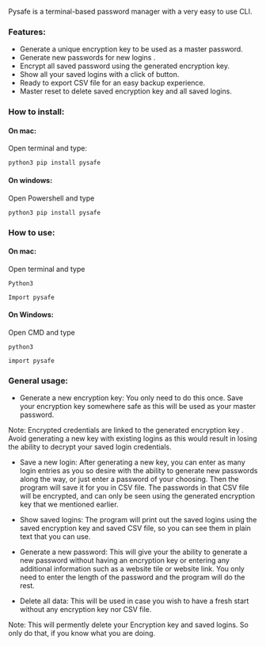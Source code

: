 Pysafe is a terminal-based password manager with a very easy to use CLI.
### Features:
* Generate a unique encryption key to be used as a master password.
* Generate new passwords for new logins .
* Encrypt all saved password using the generated encryption key.
* Show all your saved logins with a click of button.
* Ready to export CSV file for an easy backup experience.
* Master reset to delete saved encryption key and all saved logins.
### How to install:
#### On mac:

Open terminal and type:

``python3 pip install pysafe``


#### On windows:
Open Powershell and type

``python3 pip install pysafe``


### How to use:

#### On mac:

Open terminal and type

``Python3 ``

``Import pysafe``

#### On Windows:
Open CMD and type

``python3``

``import pysafe``

### General usage:
* Generate a new encryption key:
You only need to do this once. Save your encryption key somewhere safe as
 this will be used as your master password.
 
 Note: Encrypted credentials are linked to the generated encryption key
 . Avoid generating a new key with existing logins as this would result in
  losing the ability to decrypt your saved login credentials.

* Save a new login:
After generating a new key, you can enter as many login entries as you so desire
 with the ability to generate new passwords along the way, or just enter a
  password of your
  choosing. Then the program will save it for you in CSV file. The passwords
   in that CSV file will be encrypted, and can only be seen using the generated
    encryption key that we mentioned earlier.
    
*  Show saved logins:
The program will print out the saved logins using the saved encryption key
 and saved CSV file, so you can see them in plain text that you can use.
 
* Generate a new password:
This will give your the ability to generate a new password without having an
 encryption key or entering any additional information such as a website tile
  or website link. You only need to enter the length of the password and the
   program will do the rest.
   
* Delete all data:
This will be used in case you wish to have a fresh start without any
 encryption key nor CSV file.

Note: This will permently delete your Encryption key and saved logins. So
 only do that, if you know what you are doing.